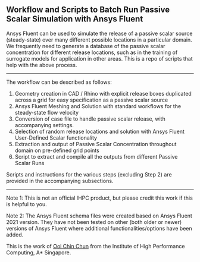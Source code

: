 ## Workflow and Scripts to Batch Run Passive Scalar Simulation with Ansys Fluent

Ansys Fluent can be used to simulate the release of a passive scalar source (steady-state) over many different possible locations in a particular domain. 
We frequently need to generate a database of the passive scalar concentration for different release locations, such as in the training of surrogate models for application in other areas.
This is a repo of scripts that help with the above process.

____

The workflow can be described as follows:

1. Geometry creation in CAD / Rhino with explicit release boxes duplicated across a grid for easy specification as a passive scalar source
2. Ansys Fluent Meshing and Solution with standard workflows for the steady-state flow velocity
3. Conversion of case file to handle passive scalar release, with accompanying settings.
4. Selection of random release locations and solution with Ansys Fluent User-Defined Scalar functionality
5. Extraction and output of Passive Scalar Concentration throughout domain on pre-defined grid points
6. Script to extract and compile all the outputs from different Passive Scalar Runs

Scripts and instructions for the various steps (excluding Step 2) are provided in the accompanying subsections.

***
Note 1: This is not an official IHPC product, but please credit this work if this is helpful to you.

Note 2: The Ansys Fluent schema files were created based on Ansys Fluent 2021 version. They have not been tested on other (both older or newer) versions of Ansys Fluent where additional functionalities/options have been added.

This is the work of [Ooi Chin Chun](mailto:ooicc@cfar.a-star.edu.sg) from the Institute of High Performance Computing, A* Singapore.
